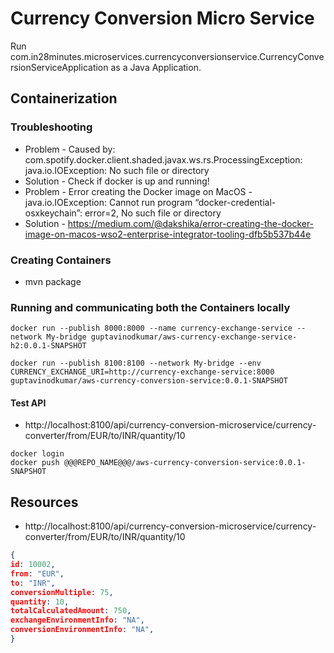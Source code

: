 # Currency Conversion Micro Service

Run com.in28minutes.microservices.currencyconversionservice.CurrencyConversionServiceApplication as a Java Application.

## Containerization

### Troubleshooting

- Problem - Caused by: com.spotify.docker.client.shaded.javax.ws.rs.ProcessingException: java.io.IOException: No such file or directory
- Solution - Check if docker is up and running!
- Problem - Error creating the Docker image on MacOS - java.io.IOException: Cannot run program “docker-credential-osxkeychain”: error=2, No such file or directory
- Solution - https://medium.com/@dakshika/error-creating-the-docker-image-on-macos-wso2-enterprise-integrator-tooling-dfb5b537b44e

### Creating Containers

- mvn package

### Running and communicating both the Containers locally

```
docker run --publish 8000:8000 --name currency-exchange-service --network My-bridge guptavinodkumar/aws-currency-exchange-service-h2:0.0.1-SNAPSHOT

docker run --publish 8100:8100 --network My-bridge --env CURRENCY_EXCHANGE_URI=http://currency-exchange-service:8000 guptavinodkumar/aws-currency-conversion-service:0.0.1-SNAPSHOT
```

#### Test API 
- http://localhost:8100/api/currency-conversion-microservice/currency-converter/from/EUR/to/INR/quantity/10
```
docker login
docker push @@@REPO_NAME@@@/aws-currency-conversion-service:0.0.1-SNAPSHOT
```


## Resources

- http://localhost:8100/api/currency-conversion-microservice/currency-converter/from/EUR/to/INR/quantity/10

```json
{
id: 10002,
from: "EUR",
to: "INR",
conversionMultiple: 75,
quantity: 10,
totalCalculatedAmount: 750,
exchangeEnvironmentInfo: "NA",
conversionEnvironmentInfo: "NA",
}
```
